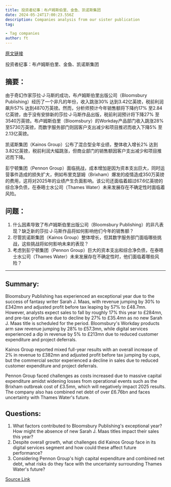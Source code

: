 ```yaml
---
title: 投资者纪事：布卢姆斯伯里、金鱼、凯诺斯集团
date: 2024-05-24T17:00:23.556Z
description: Companies analysis from our sister publication
tag: 

- Tag companies
author: ft
---
```


[原文链接](https://ft.com/content/6ecce541-fa5f-4461-838e-0d4c2d04f092)

投资者纪事：布卢姆斯伯里、金鱼、凯诺斯集团

## 摘要：

由于奇幻作家莎拉·J·马斯的成功，布卢姆斯伯里出版公司（Bloomsbury Publishing）经历了一个非凡的年份，收入跳涨30% 达到3.42亿英镑，税前利润飙升57% 达到4870万英镑。然而，分析师预计今年销售额将下降约17% 至2.84亿英镑，由于没有安排新的莎拉·J·马斯作品出版，税前利润预计将下降27% 至3540万英镑。布卢姆斯伯里（Bloomsbury）的Workday产品部门收入跳涨28% 至5730万英镑，而数字服务部门则因客户支出减少和项目推迟而收入下降5% 至2.13亿英镑。

凯诺斯集团（Kainos Group）公布了混合型全年业绩，整体收入增长2% 达到3.82亿英镑，税前利润大幅跳涨，但商业部门的销售额因客户支出减少和项目推迟而下降。

彭宁顿集团（Pennon Group）面临挑战，成本增加是因为资本支出巨大，同时运营事件造成的损失扩大，例如布里克瑟姆（Brixham）爆发的疫情造成350万英镑的费用，这将对2025年的业绩产生负面影响。该公司还面临着超过67.6亿英镑的综合净负债，在泰晤士水公司（Thames Water）未来发展存在不确定性时面临着风险。

## 问题：

1. 什么因素导致了布卢姆斯伯里出版公司（Bloomsbury Publishing）的非凡表现？缺乏新的莎拉·J·马斯作品将如何影响他们今年的销售额？
2. 尽管凯诺斯集团（Kainos Group）整体增长，但其数字服务部门面临哪些挑战，这些挑战将如何影响未来的表现？
3. 考虑到彭宁顿集团（Pennon Group）巨大的资本支出和综合净负债，在泰晤士水公司（Thames Water）未来发展存在不确定性时，他们面临着哪些风险？

---

## Summary:
Bloomsbury Publishing has experienced an exceptional year due to the success of fantasy writer Sarah J. Maas, with revenue jumping by 30% to £342mn and adjusted profit before tax leaping by 57% to £48.7mn. However, analysts expect sales to fall by roughly 17% this year to £284mn, and pre-tax profits are due to decline by 27% to £35.4mn as no new Sarah J. Maas title is scheduled for the period. Bloomsbury's Workday products arm saw revenue jumping by 28% to £57.3mn, while digital services experienced a dip in revenue by 5% to £213mn due to reduced customer expenditure and project deferrals.

Kainos Group reported mixed full-year results with an overall increase of 2% in revenue to £382mn and adjusted profit before tax jumping by cups, but the commercial sector experienced a decline in sales due to reduced customer expenditure and project deferrals.

Pennon Group faced challenges as costs increased due to massive capital expenditure amidst widening losses from operational events such as the Brixham outbreak cost of £3.5mn, which will negatively impact 2025 results. The company also has combined net debt of over £6.76bn and faces uncertainty with Thames Water's future.

## Questions:
1. What factors contributed to Bloomsbury Publishing's exceptional year? How might the absence of new Sarah J. Maas titles impact their sales this year?
2. Despite overall growth, what challenges did Kainos Group face in its digital services segment and how could these affect future performance?
3. Considering Pennon Group's high capital expenditure and combined net debt, what risks do they face with the uncertainty surrounding Thames Water's future?

[Source Link](https://ft.com/content/6ecce541-fa5f-4461-838e-0d4c2d04f092)

